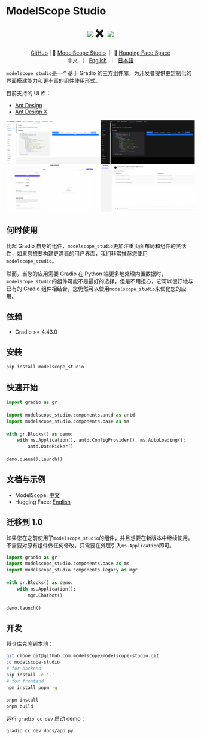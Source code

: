 # ModelScope Studio

<p align="center">
    <img src="https://modelscope.oss-cn-beijing.aliyuncs.com/modelscope.gif" height="60" style="vertical-align: middle;"/>
    <span style="font-size: 30px; vertical-align: middle;">
    ✖️
    </span>
    <img src="https://github.com/gradio-app/gradio/raw/main/readme_files/gradio.svg" height="60" style="vertical-align: middle;">
<p>

<p align="center">
<a href="https://github.com/modelscope/modelscope-studio">GitHub</a> | 🤖 <a href="https://modelscope.cn/studios/modelscope/modelscope-studio">ModelScope Studio</a> ｜ 🤗 <a href="https://huggingface.co/spaces/modelscope/modelscope-studio">Hugging Face Space</a>
<br>
    中文&nbsp ｜ &nbsp<a href="README.md">English</a>&nbsp ｜ &nbsp<a href="README-ja_JP.md">日本語</a>
</p>

`modelscope_studio`是一个基于 Gradio 的三方组件库，为开发者提供更定制化的界面搭建能力和更丰富的组件使用形式。

目前支持的 UI 库：

- [Ant Design](https://ant.design/)
- [Ant Design X](https://x.ant.design/)

![site](./resources/site.png)

## 何时使用

比起 Gradio 自身的组件，`modelscope_studio`更加注重页面布局和组件的灵活性，如果您想要构建更漂亮的用户界面，我们非常推荐您使用`modelscope_studio`。

然而，当您的应用需要 Gradio 在 Python 端更多地处理内置数据时，`modelscope_studio`的组件可能不是最好的选择，但是不用担心，它可以很好地与已有的 Gradio 组件相结合，您仍然可以使用`modelscope_studio`来优化您的应用。

## 依赖

- Gradio >= 4.43.0

## 安装

```sh
pip install modelscope_studio
```

## 快速开始

```python
import gradio as gr

import modelscope_studio.components.antd as antd
import modelscope_studio.components.base as ms

with gr.Blocks() as demo:
    with ms.Application(), antd.ConfigProvider(), ms.AutoLoading():
        antd.DatePicker()

demo.queue().launch()
```

## 文档与示例

- ModelScope: [中文](https://modelscope.cn/studios/modelscope/modelscope-studio)
- Hugging Face: [English](https://huggingface.co/spaces/modelscope/modelscope-studio)

## 迁移到 1.0

如果您在之前使用了`modelscope_studio`的组件，并且想要在新版本中继续使用。不需要对原有组件做任何修改，只需要在外层引入`ms.Application`即可。

```python
import gradio as gr
import modelscope_studio.components.base as ms
import modelscope_studio.components.legacy as mgr

with gr.Blocks() as demo:
    with ms.Application():
        mgr.Chatbot()

demo.launch()
```

## 开发

将仓库克隆到本地：

```sh
git clone git@github.com:modelscope/modelscope-studio.git
cd modelscope-studio
# for backend
pip install -e '.'
# for frontend
npm install pnpm -g

pnpm install
pnpm build
```

运行 `gradio cc dev` 启动 demo：

```sh
gradio cc dev docs/app.py
```
